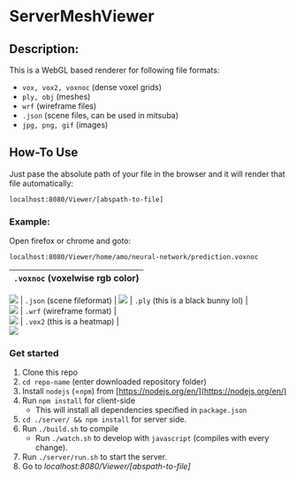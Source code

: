 # ServerMeshViewer

## Description: 

This is a WebGL based renderer for following file formats:

- ```vox, vox2, voxnoc``` (dense voxel grids)
- ```ply, obj``` (meshes)
- ```wrf``` (wireframe files)
- ```.json``` (scene files, can be used in mitsuba)
- ```jpg, png, gif``` (images)


## How-To Use

Just pase the absolute path of your file in the browser and it will render that file automatically:

```localhost:8080/Viewer/[abspath-to-file]```


### Example:
Open firefox or chrome and goto:

```localhost:8080/Viewer/home/amo/neural-network/prediction.voxnoc```

| ```.voxnoc```   (voxelwise rgb color)         |  
:-------------------------:|
![](pics/nocs.png)
| ```.json``` (scene fileformat) |
![](pics/json.png)
| ```.ply``` (this is a black bunny lol)   |  
![](pics/ply.png)
| ```.wrf``` (wireframe format)   |  
![](pics/wrf.png)
| ```.vox2``` (this is a heatmap)   |  
![](pics/vox2.png)


### Get started

1. Clone this repo 
2. `cd repo-name` (enter downloaded repository folder)
3. Install `nodejs` (=`npm`) from [https://nodejs.org/en/](https://nodejs.org/en/)
4. Run `npm install` for client-side 
    * This will install all dependencies specified in `package.json`
5. `cd ./server/ && npm install` for server side.
6. Run `./build.sh` to compile
    * Run `./watch.sh` to develop with `javascript` (compiles with every change).
7. Run `./server/run.sh` to start the server.
8. Go to *localhost:8080/Viewer/[abspath-to-file]* 

